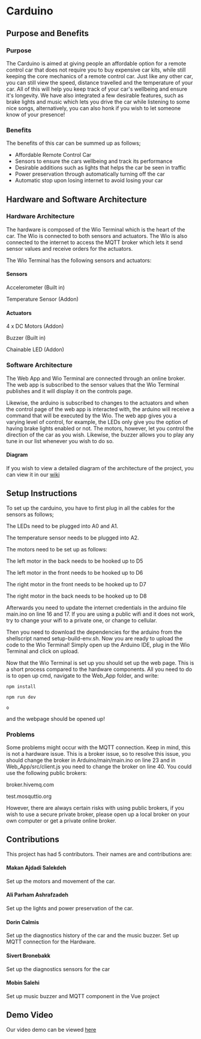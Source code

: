 # Carduino

## Purpose and Benefits

### Purpose

The Carduino is aimed at giving people an affordable option for a remote control car that does not require you to buy expensive car kits, while still keeping the core mechanics of a remote control car. Just like any other car, you can still view the speed, distance travelled and the temperature of your car. All of this will help you keep track of your car's wellbeing and ensure it's longevity. We have also integrated a few desirable features, such as brake lights and music which lets you drive the car while listening to some nice songs, alternatively, you can also honk if you wish to let someone know of your presence!

### Benefits

The benefits of this car can be summed up as follows;

* Affordable Remote Control Car
* Sensors to ensure the cars wellbeing and track its performance
* Desirable additions such as lights that helps the car be seen in traffic
* Power preservation through automatically turning off the car
* Automatic stop upon losing internet to avoid losing your car

## Hardware and Software Architecture

### Hardware Architecture

The hardware is composed of the Wio Terminal which is the heart of the car. The Wio is connected to both sensors and actuators. The Wio is also connected to the internet to access the MQTT broker which lets it send sensor values and receive orders for the actuators.

The Wio Terminal has the following sensors and actuators:

#### Sensors

Accelerometer (Built in)

Temperature Sensor (Addon)

#### Actuators

4 x DC Motors (Addon)

Buzzer (Built in)

Chainable LED (Addon)

### Software Architecture

The Web App and Wio Terminal are connected through an online broker. The web app is subscribed to the sensor values that the Wio Terminal publishes and it will display it on the controls page.

Likewise, the arduino is subscribed to changes to the actuators and when the control page of the web app is interacted with, the arduino will receive a command that will be executed by the Wio. The web app gives you a varying level of control, for example, the LEDs only give you the option of having brake lights enabled or not. The motors, however, let you control the direction of the car as you wish. Likewise, the buzzer allows you to play any tune in our list whenever you wish to do so.

#### Diagram

If you wish to view a detailed diagram of the architecture of the project, you can view it in our [wiki](https://git.chalmers.se/courses/dit113/2025/group-11/carduino/-/wikis/System-Architecture-Diagram)



## Setup Instructions

To set up the carduino, you have to first plug in all the cables for the sensors as follows;

The LEDs need to be plugged into A0 and A1.

The temperature sensor needs to be plugged into A2.

The motors need to be set up as follows: 

The left motor in the back needs to be hooked up to D5

The left motor in the front needs to be hooked up to D6

The right motor in the front needs to be hooked up to D7

The right motor in the back needs to be hooked up to D8

Afterwards you need to update the internet credentials in the arduino file main.ino on line 16 and 17. If you are using a public wifi and it does not work, try to change your wifi to a private one, or change to cellular.

Then you need to download the dependencies for the arduino from the shellscript named setup-build-env.sh.
Now you are ready to upload the code to the Wio Terminal! Simply open up the Arduino IDE, plug in the Wio Terminal and click on upload.

Now that the Wio Terminal is set up you should set up the web page.
This is a short process compared to the hardware components. All you need to do is to open up cmd, navigate to the Web_App folder, and write:

`npm install`

`npm run dev`

`o`

and the webpage should be opened up!

### Problems

Some problems might occur with the MQTT connection. Keep in mind, this is not a hardware issue. This is a broker issue, so to resolve this issue, you should change the broker in Arduino/main/main.ino on line 23 and in Web_App/src/client.js you need to change the broker on line 40.
You could use the following public brokers:

broker.hivemq.com

test.mosquttio.org

However, there are always certain risks with using public brokers, if you wish to use a secure private broker, please open up a local broker on your own computer or get a private online broker.

## Contributions

This project has had 5 contributors. Their names are and contributions are:

#### Makan Ajdadi Salekdeh

Set up the motors and movement of the car.

#### Ali Parham Ashrafzadeh

Set up the lights and power preservation of the car.

#### Dorin Calmis

Set up the diagnostics history of the car and the music buzzer. Set up MQTT connection for the Hardware.

#### Sivert Bronebakk

Set up the diagnostics sensors for the car

#### Mobin Salehi

Set up music buzzer and MQTT component in the Vue project


## Demo Video

Our video demo can be viewed [here](https://youtube.com/shorts/KBUjil1v-F0?feature=share)

